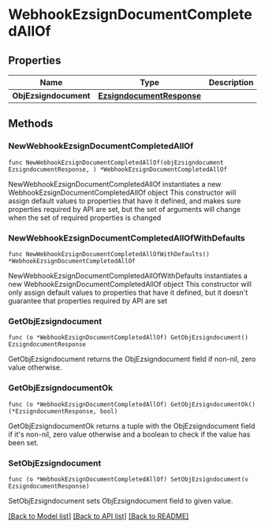 # WebhookEzsignDocumentCompletedAllOf

## Properties

Name | Type | Description | Notes
------------ | ------------- | ------------- | -------------
**ObjEzsigndocument** | [**EzsigndocumentResponse**](ezsigndocument-Response.md) |  | 

## Methods

### NewWebhookEzsignDocumentCompletedAllOf

`func NewWebhookEzsignDocumentCompletedAllOf(objEzsigndocument EzsigndocumentResponse, ) *WebhookEzsignDocumentCompletedAllOf`

NewWebhookEzsignDocumentCompletedAllOf instantiates a new WebhookEzsignDocumentCompletedAllOf object
This constructor will assign default values to properties that have it defined,
and makes sure properties required by API are set, but the set of arguments
will change when the set of required properties is changed

### NewWebhookEzsignDocumentCompletedAllOfWithDefaults

`func NewWebhookEzsignDocumentCompletedAllOfWithDefaults() *WebhookEzsignDocumentCompletedAllOf`

NewWebhookEzsignDocumentCompletedAllOfWithDefaults instantiates a new WebhookEzsignDocumentCompletedAllOf object
This constructor will only assign default values to properties that have it defined,
but it doesn't guarantee that properties required by API are set

### GetObjEzsigndocument

`func (o *WebhookEzsignDocumentCompletedAllOf) GetObjEzsigndocument() EzsigndocumentResponse`

GetObjEzsigndocument returns the ObjEzsigndocument field if non-nil, zero value otherwise.

### GetObjEzsigndocumentOk

`func (o *WebhookEzsignDocumentCompletedAllOf) GetObjEzsigndocumentOk() (*EzsigndocumentResponse, bool)`

GetObjEzsigndocumentOk returns a tuple with the ObjEzsigndocument field if it's non-nil, zero value otherwise
and a boolean to check if the value has been set.

### SetObjEzsigndocument

`func (o *WebhookEzsignDocumentCompletedAllOf) SetObjEzsigndocument(v EzsigndocumentResponse)`

SetObjEzsigndocument sets ObjEzsigndocument field to given value.



[[Back to Model list]](../README.md#documentation-for-models) [[Back to API list]](../README.md#documentation-for-api-endpoints) [[Back to README]](../README.md)



